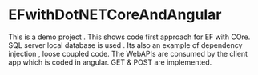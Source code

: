 # EFwithDotNETCoreAndAngular
This is a demo project . This shows code first approach for EF with COre. 
SQL server local database is used . 
Its also an example of dependency injection , loose coupled code. 
The WebAPIs are consumed by the client app which is coded in angular.
GET & POST are implemented. 

